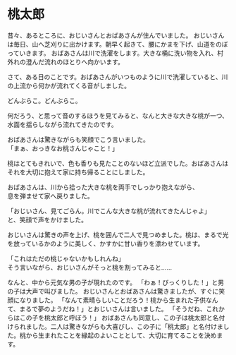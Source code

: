 # 桃太郎

昔々、あるところに、おじいさんとおばあさんが住んでいました。
おじいさんは毎日、山へ芝刈りに出かけます。朝早く起きて、腰にかまを下げ、山道をのぼっていきます。
おばあさんは川で洗濯をします。大きな桶に洗い物を入れ、村外れの澄んだ流れのほとりへ向かいます。

さて、ある日のことです。おばあさんがいつものように川で洗濯していると、川の上流から何かが流れてくる音がしました。

どんぶらこ。どんぶらこ。

何だろう、と思って音のするほうを見てみると、なんと大きな大きな桃が一つ、水面を揺らしながら流れてきたのです。

おばあさんは驚きながらも笑顔でこう言いました。  
「まぁ、おっきなお桃さんじゃこと！」

桃はとてもきれいで、色も香りも見たことのないほど立派でした。おばあさんはそれを大切に抱えて家に持ち帰ることにしました。

おばあさんは、川から拾った大きな桃を両手でしっかり抱えながら、  
息を弾ませて家へ戻りました。

「おじいさん、見てごらん。川でこんな大きな桃が流れてきたんじゃよ」  
と、笑顔で声をかけました。

おじいさんは驚きの声を上げ、桃を囲んで二人で見つめました。桃は、まるで光を放っているかのように美しく、かすかに甘い香りを漂わせています。

「これはただの桃じゃないかもしれんね」  
そう言いながら、おじいさんがそっと桃を割ってみると……

なんと、中から元気な男の子が現れたのです。
「わぁ！びっくりした！」と男の子は大声で叫びました。
おじいさんとおばあさんは驚きましたが、すぐに笑顔になりました。
「なんて素晴らしいことだろう！桃から生まれた子供なんて、まるで夢のようだね！」とおじいさんは言いました。
「そうだね、これからはこの子を桃太郎と呼ぼう！」
おばあさんも同意し、この子は桃太郎と名付けられました。二人は驚きながらも大喜びし、この子に「桃太郎」と名付けました。桃から生まれたことを縁起のよいこととして、大切に育てることを決めます。
